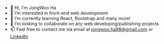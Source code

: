 - 👋 Hi, I’m JongWoo Ha
- 👀 I’m interested in front-end web development
- 🌱 I’m currently learning React, Bootstrap and many more!
- 💞️ I’m looking to collaborate on any web developing/publishing projects
- 📫 Feel free to contact me via email at jongwoo.ha98@gmail.com or [LinkedIn](www.linkedin.com/in/jongwooha)

<!---
jongwooha98/jongwooha98 is a ✨ special ✨ repository because its `README.md` (this file) appears on your GitHub profile.
You can click the Preview link to take a look at your changes.
--->
